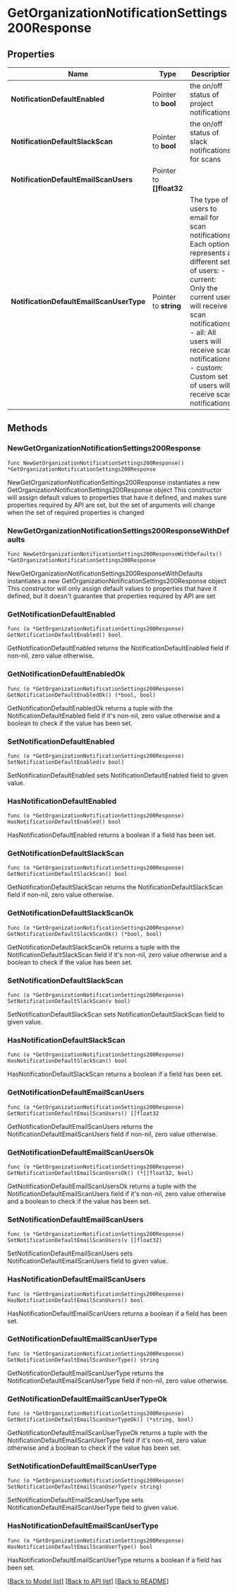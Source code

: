 # GetOrganizationNotificationSettings200Response

## Properties

Name | Type | Description | Notes
------------ | ------------- | ------------- | -------------
**NotificationDefaultEnabled** | Pointer to **bool** | the on/off status of project notifications | [optional] 
**NotificationDefaultSlackScan** | Pointer to **bool** | the on/off status of slack notifications for scans | [optional] 
**NotificationDefaultEmailScanUsers** | Pointer to **[]float32** |  | [optional] 
**NotificationDefaultEmailScanUserType** | Pointer to **string** | The type of users to email for scan notifications. Each option represents a different set of users: - current: Only the current user will receive scan notifications. - all: All users will receive scan notifications. - custom: Custom set of users will receive scan notifications.  | [optional] 

## Methods

### NewGetOrganizationNotificationSettings200Response

`func NewGetOrganizationNotificationSettings200Response() *GetOrganizationNotificationSettings200Response`

NewGetOrganizationNotificationSettings200Response instantiates a new GetOrganizationNotificationSettings200Response object
This constructor will assign default values to properties that have it defined,
and makes sure properties required by API are set, but the set of arguments
will change when the set of required properties is changed

### NewGetOrganizationNotificationSettings200ResponseWithDefaults

`func NewGetOrganizationNotificationSettings200ResponseWithDefaults() *GetOrganizationNotificationSettings200Response`

NewGetOrganizationNotificationSettings200ResponseWithDefaults instantiates a new GetOrganizationNotificationSettings200Response object
This constructor will only assign default values to properties that have it defined,
but it doesn't guarantee that properties required by API are set

### GetNotificationDefaultEnabled

`func (o *GetOrganizationNotificationSettings200Response) GetNotificationDefaultEnabled() bool`

GetNotificationDefaultEnabled returns the NotificationDefaultEnabled field if non-nil, zero value otherwise.

### GetNotificationDefaultEnabledOk

`func (o *GetOrganizationNotificationSettings200Response) GetNotificationDefaultEnabledOk() (*bool, bool)`

GetNotificationDefaultEnabledOk returns a tuple with the NotificationDefaultEnabled field if it's non-nil, zero value otherwise
and a boolean to check if the value has been set.

### SetNotificationDefaultEnabled

`func (o *GetOrganizationNotificationSettings200Response) SetNotificationDefaultEnabled(v bool)`

SetNotificationDefaultEnabled sets NotificationDefaultEnabled field to given value.

### HasNotificationDefaultEnabled

`func (o *GetOrganizationNotificationSettings200Response) HasNotificationDefaultEnabled() bool`

HasNotificationDefaultEnabled returns a boolean if a field has been set.

### GetNotificationDefaultSlackScan

`func (o *GetOrganizationNotificationSettings200Response) GetNotificationDefaultSlackScan() bool`

GetNotificationDefaultSlackScan returns the NotificationDefaultSlackScan field if non-nil, zero value otherwise.

### GetNotificationDefaultSlackScanOk

`func (o *GetOrganizationNotificationSettings200Response) GetNotificationDefaultSlackScanOk() (*bool, bool)`

GetNotificationDefaultSlackScanOk returns a tuple with the NotificationDefaultSlackScan field if it's non-nil, zero value otherwise
and a boolean to check if the value has been set.

### SetNotificationDefaultSlackScan

`func (o *GetOrganizationNotificationSettings200Response) SetNotificationDefaultSlackScan(v bool)`

SetNotificationDefaultSlackScan sets NotificationDefaultSlackScan field to given value.

### HasNotificationDefaultSlackScan

`func (o *GetOrganizationNotificationSettings200Response) HasNotificationDefaultSlackScan() bool`

HasNotificationDefaultSlackScan returns a boolean if a field has been set.

### GetNotificationDefaultEmailScanUsers

`func (o *GetOrganizationNotificationSettings200Response) GetNotificationDefaultEmailScanUsers() []float32`

GetNotificationDefaultEmailScanUsers returns the NotificationDefaultEmailScanUsers field if non-nil, zero value otherwise.

### GetNotificationDefaultEmailScanUsersOk

`func (o *GetOrganizationNotificationSettings200Response) GetNotificationDefaultEmailScanUsersOk() (*[]float32, bool)`

GetNotificationDefaultEmailScanUsersOk returns a tuple with the NotificationDefaultEmailScanUsers field if it's non-nil, zero value otherwise
and a boolean to check if the value has been set.

### SetNotificationDefaultEmailScanUsers

`func (o *GetOrganizationNotificationSettings200Response) SetNotificationDefaultEmailScanUsers(v []float32)`

SetNotificationDefaultEmailScanUsers sets NotificationDefaultEmailScanUsers field to given value.

### HasNotificationDefaultEmailScanUsers

`func (o *GetOrganizationNotificationSettings200Response) HasNotificationDefaultEmailScanUsers() bool`

HasNotificationDefaultEmailScanUsers returns a boolean if a field has been set.

### GetNotificationDefaultEmailScanUserType

`func (o *GetOrganizationNotificationSettings200Response) GetNotificationDefaultEmailScanUserType() string`

GetNotificationDefaultEmailScanUserType returns the NotificationDefaultEmailScanUserType field if non-nil, zero value otherwise.

### GetNotificationDefaultEmailScanUserTypeOk

`func (o *GetOrganizationNotificationSettings200Response) GetNotificationDefaultEmailScanUserTypeOk() (*string, bool)`

GetNotificationDefaultEmailScanUserTypeOk returns a tuple with the NotificationDefaultEmailScanUserType field if it's non-nil, zero value otherwise
and a boolean to check if the value has been set.

### SetNotificationDefaultEmailScanUserType

`func (o *GetOrganizationNotificationSettings200Response) SetNotificationDefaultEmailScanUserType(v string)`

SetNotificationDefaultEmailScanUserType sets NotificationDefaultEmailScanUserType field to given value.

### HasNotificationDefaultEmailScanUserType

`func (o *GetOrganizationNotificationSettings200Response) HasNotificationDefaultEmailScanUserType() bool`

HasNotificationDefaultEmailScanUserType returns a boolean if a field has been set.


[[Back to Model list]](../README.md#documentation-for-models) [[Back to API list]](../README.md#documentation-for-api-endpoints) [[Back to README]](../README.md)


